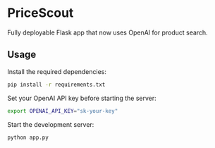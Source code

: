 # PriceScout

Fully deployable Flask app that now uses OpenAI for product search.

## Usage

Install the required dependencies:

```bash
pip install -r requirements.txt
```

Set your OpenAI API key before starting the server:

```bash
export OPENAI_API_KEY="sk-your-key"
```

Start the development server:

```bash
python app.py
```
